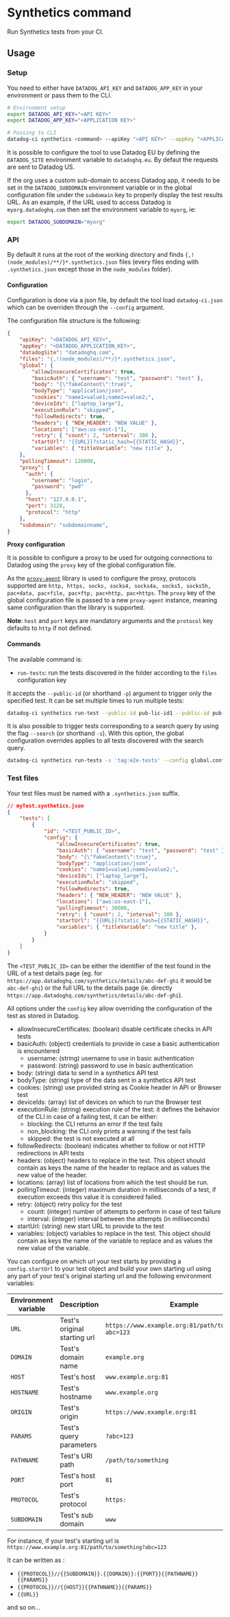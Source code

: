 # Synthetics command

Run Synthetics tests from your CI.

## Usage

### Setup

You need to either have `DATADOG_API_KEY` and `DATADOG_APP_KEY` in your environment or pass them to the CLI.
```bash
# Environment setup
export DATADOG_API_KEY="<API KEY>"
export DATADOG_APP_KEY="<APPLICATION KEY>"

# Passing to CLI
datadog-ci synthetics <command> --apiKey "<API KEY>" --appKey "<APPLICATION KEY>"
```

It is possible to configure the tool to use Datadog EU by defining the `DATADOG_SITE` environment variable to `datadoghq.eu`. By defaut the requests are sent to Datadog US.

If the org uses a custom sub-domain to access Datadog app, it needs to be set in the `DATADOG_SUBDOMAIN` environment variable or in the global configuration file under the `subdomain` key to properly display the test results URL. As an example, if the URL used to access Datadog is `myorg.datadoghq.com` then set the environment variable to `myorg`, ie:

```bash
export DATADOG_SUBDOMAIN="myorg"
```

### API

By default it runs at the root of the working directory and finds `{,!(node_modules)/**/}*.synthetics.json` files (every files ending with `.synthetics.json` except those in the `node_modules` folder).

#### Configuration

Configuration is done via a json file, by default the tool load `datadog-ci.json` which can be overriden through the `--config` argument.

The configuration file structure is the following:

```json
{
    "apiKey": "<DATADOG_API_KEY>",
    "appKey": "<DATADOG_APPLICATION_KEY>",
    "datadogSite": "datadoghq.com",
    "files": "{,!(node_modules)/**/}*.synthetics.json",
    "global": {
        "allowInsecureCertificates": true,
        "basicAuth": { "username": "test", "password": "test" },
        "body": "{\"fakeContent\":true}",
        "bodyType": "application/json",
        "cookies": "name1=value1;name2=value2;",
        "deviceIds": ["laptop_large"],
        "executionRule": "skipped",
        "followRedirects": true,
        "headers": { "NEW_HEADER": "NEW VALUE" },
        "locations": ["aws:us-east-1"],
        "retry": { "count": 2, "interval": 300 },
        "startUrl": "{{URL}}?static_hash={{STATIC_HASH}}",
        "variables": { "titleVariable": "new title" },
    },
    "pollingTimeout": 120000,
    "proxy": {
      "auth": {
        "username": "login",
        "password": "pwd"
      },
      "host": "127.0.0.1",
      "port": 3128,
      "protocol": "http"
    },
    "subdomain": "subdomainname",
}
```

**Proxy configuration**

It is possible to configure a proxy to be used for outgoing connections to Datadog using the `proxy` key of the global configuration file.

As the [`proxy-agent`](https://github.com/TooTallNate/node-proxy-agent) library is used to configure the proxy, protocols supported are `http, https, socks, socks4, socks4a, socks5, socks5h, pac+data, pac+file, pac+ftp, pac+http, pac+https`. The `proxy` key of the global configuration file is passed to a new `proxy-agent` instance, meaning same configuration than the library is supported.

**Note**: `host` and `port` keys are mandatory arguments and the `protocol` key defaults to `http` if not defined.

#### Commands

The available command is:

- `run-tests`: run the tests discovered in the folder according to the `files` configuration key

It accepts the `--public-id` (or shorthand `-p`) argument to trigger only the specified test. It can be set multiple times to run multiple tests:

```bash
datadog-ci synthetics run-test --public-id pub-lic-id1 --public-id pub-lic-id2
```

It is also possible to trigger tests corresponding to a search query by using the flag `--search` (or shorthand `-s`). With this option, the global configuration overrides applies to all tests discovered with the search query.

```bash
datadog-ci synthetics run-tests -s 'tag:e2e-tests' --config global.config.json
```

### Test files

Your test files must be named with a `.synthetics.json` suffix.

```json
// myTest.synthetics.json
{
    "tests": [
        {
            "id": "<TEST_PUBLIC_ID>",
            "config": {
                "allowInsecureCertificates": true,
                "basicAuth": { "username": "test", "password": "test" },
                "body": "{\"fakeContent\":true}",
                "bodyType": "application/json",
                "cookies": "name1=value1;name2=value2;",
                "deviceIds": ["laptop_large"],
                "executionRule": "skipped",
                "followRedirects": true,
                "headers": { "NEW_HEADER": "NEW VALUE" },
                "locations": ["aws:us-east-1"],
                "pollingTimeout": 30000,
                "retry": { "count": 2, "interval": 300 },
                "startUrl": "{{URL}}?static_hash={{STATIC_HASH}}",
                "variables": { "titleVariable": "new title" },
            }
        }
    ]
}
```

The `<TEST_PUBLIC_ID>` can be either the identifier of the test found in the URL of a test details page (eg. for `https://app.datadoghq.com/synthetics/details/abc-def-ghi` it would be `abc-def-ghi`) or the full URL to the details page (ie. directly `https://app.datadoghq.com/synthetics/details/abc-def-ghi`).

All options under the `config` key allow overriding the configuration of the test as stored in Datadog.

- allowInsecureCertificates: (boolean) disable certificate checks in API tests
- basicAuth: (object) credentials to provide in case a basic authentication is encountered
  - username: (string) username to use in basic authentication
  - password: (string) password to use in basic authentication
- body: (string) data to send in a synthetics API test
- bodyType: (string) type of the data sent in a synthetics API test
- cookies: (string) use provided string as Cookie header in API or Browser test
- deviceIds: (array) list of devices on which to run the Browser test
- executionRule: (string) execution rule of the test: it defines the behavior of the CLI in case of a failing test, it can be either:
  - blocking: the CLI returns an error if the test fails
  - non_blocking: the CLI only prints a warning if the test fails
  - skipped: the test is not executed at all
- followRedirects: (boolean) indicates whether to follow or not HTTP redirections in API tests
- headers: (object) headers to replace in the test. This object should contain as keys the name of the header to replace and as values the new value of the header.
- locations: (array) list of locations from which the test should be run.
- pollingTimeout: (integer) maximum duration in milliseconds of a test, if execution exceeds this value it is considered failed.
- retry: (object) retry policy for the test
  - count: (integer) number of attempts to perform in case of test failure
  - interval: (integer) interval between the attempts (in milliseconds)
- startUrl: (string) new start URL to provide to the test
- variables: (object) variables to replace in the test. This object should contain as keys the name of the variable to replace and as values the new value of the variable.

You can configure on which url your test starts by providing a `config.startUrl` to your test object and build your own starting url using any part of your test's original starting url and the following environment variables:

| Environment variable | Description                  | Example                                                |
|----------------------|------------------------------|--------------------------------------------------------|
| `URL`                | Test's original starting url | `https://www.example.org:81/path/to/something?abc=123` |
| `DOMAIN`             | Test's domain name           | `example.org`                                          |
| `HOST`               | Test's host                  | `www.example.org:81`                                   |
| `HOSTNAME`           | Test's hostname              | `www.example.org`                                      |
| `ORIGIN`             | Test's origin                | `https://www.example.org:81`                           |
| `PARAMS`             | Test's query parameters      | `?abc=123`                                             |
| `PATHNAME`           | Test's URl path              | `/path/to/something`                                   |
| `PORT`               | Test's host port             | `81`                                                   |
| `PROTOCOL`           | Test's protocol              | `https:`                                               |
| `SUBDOMAIN`          | Test's sub domain            | `www`                                                  |

For instance, if your test's starting url is `https://www.example.org:81/path/to/something?abc=123`

It can be written as :

* `{{PROTOCOL}}//{{SUBDOMAIN}}.{{DOMAIN}}:{{PORT}}{{PATHNAME}}{{PARAMS}}`
* `{{PROTOCOL}}//{{HOST}}{{PATHNAME}}{{PARAMS}}`
* `{{URL}}`

and so on...
